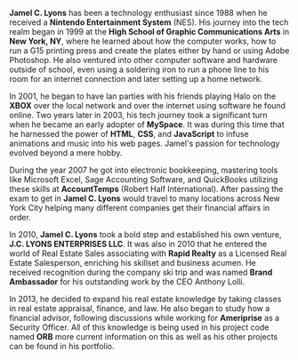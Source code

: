 **Jamel C. Lyons** has been a technology enthusiast since 1988 when he received a **Nintendo Entertainment System** (NES). His journey into the tech realm began in 1999 at the **High School of Graphic Communications Arts** in **New York, NY**, where he learned about how the computer works, how to run a G15 printing press and create the plates either by hand or using Adobe Photoshop. He also ventured into other computer software and hardware outside of school, even using a soldering iron to run a phone line to his room for an internet connection and later setting up a home network.

In 2001, he began to have lan parties with his friends playing Halo on the **XBOX** over the local network and over the internet using software he found online. Two years later in 2003, his tech journey took a significant turn when he became an early adopter of **MySpace**. It was during this time that he harnessed the power of **HTML**, **CSS**, and **JavaScript** to infuse animations and music into his web pages. Jamel's passion for technology evolved beyond a mere hobby. 

During the year 2007 he got into electronic bookkeeping, mastering tools like Microsoft Excel, Sage Accounting Software, and QuickBooks utilizing these skills at **AccountTemps** (Robert Half International). After passing the exam to get in **Jamel C. Lyons** would travel to many locations across New York City helping many different companies get their financial affairs in order.

In 2010, **Jamel C. Lyons** took a bold step and established his own venture, **J.C. LYONS ENTERPRISES LLC**. It was also in 2010 that he entered the world of Real Estate Sales associating with **Rapid Realty** as a Licensed Real Estate Salesperson, enriching his skillset and business acumen. He received recognition during the company ski trip and was named **Brand Ambassador** for his outstanding work by the CEO Anthony Lolli.

In 2013, he decided to expand his real estate knowledge by taking classes in real estate appraisal, finance, and law. He also began to study how a financial advisor, following discussions while working for **Ameriprise** as a Security Officer. All of this knowledge is being used in his project code named **ORB** more current information on this as well as his other projects can be found in his portfolio.
